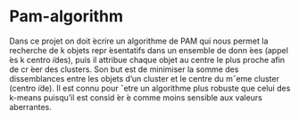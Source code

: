 # Pam-algorithm
Dans ce projet on doit  ́ecrire un algorithme de PAM qui nous permet la
recherche de k objets repr ́esentatifs dans un ensemble de donn ́ees (appel ́es k
centro ̈ıdes), puis il attribue chaque objet au centre le plus proche afin de cr ́eer
des clusters. Son but est de minimiser la somme des dissemblances entre les
objets d’un cluster et le centre du mˆeme cluster (centro ̈ıde). Il est connu pour
ˆetre un algorithme plus robuste que celui des k-means puisqu’il est consid ́er ́e
comme moins sensible aux valeurs aberrantes.
